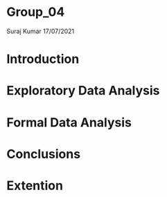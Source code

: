 Group\_04
================
Suraj Kumar
17/07/2021

# Introduction

# Exploratory Data Analysis

# Formal Data Analysis

# Conclusions

# Extention
